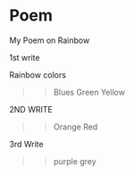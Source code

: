 # Poem
My Poem on Rainbow

1st write

  Rainbow colors 
  >>Blues 
  >>Green
  >> Yellow

2ND WRITE 
  >>Orange
  >>Red 
  
  3rd Write
  >>purple
  >>grey
